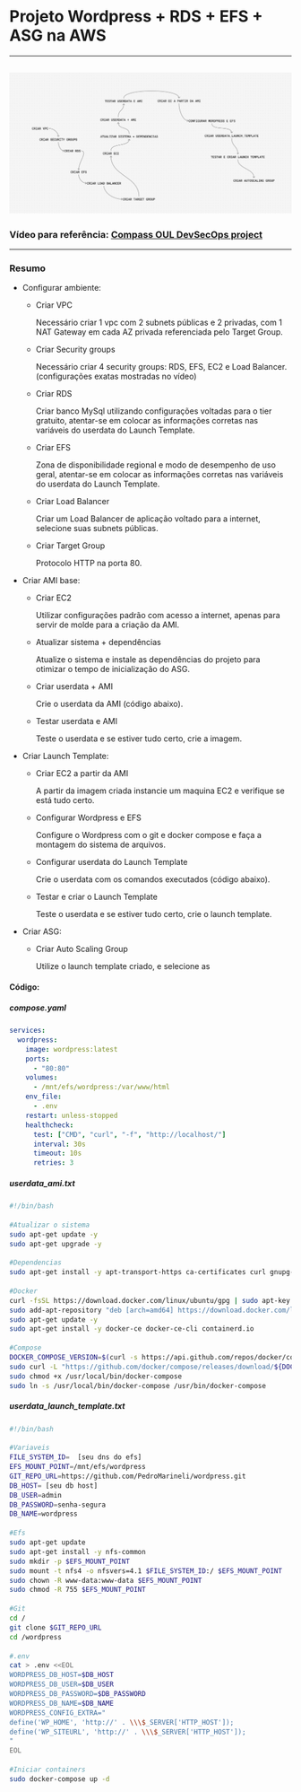 # Projeto Wordpress + RDS + EFS + ASG na AWS
---
![Passo a passo do projeto.](passoapasso)
---
### Vídeo para referência: [Compass OUL DevSecOps project](https://youtu.be/Z2CLUppdeBg)
---
### Resumo
- Configurar ambiente:
  - Criar VPC
 
    Necessário criar 1 vpc com 2 subnets públicas e 2 privadas, com 1 NAT Gateway em cada AZ privada referenciada pelo Target Group.
  - Criar Security groups
 
    Necessário criar 4 security groups: RDS, EFS, EC2 e Load Balancer. (configurações exatas mostradas no vídeo)
  - Criar RDS

    Criar banco MySql utilizando configurações voltadas para o tier gratuito, atentar-se em colocar as informações corretas nas variáveis do userdata do Launch       Template.
  - Criar EFS
 
    Zona de disponibilidade regional e modo de desempenho de uso geral, atentar-se em colocar as informações corretas nas variáveis do userdata do Launch              Template.
  - Criar Load Balancer

    Criar um Load Balancer de aplicação voltado para a internet, selecione suas subnets públicas.
  - Criar Target Group

    Protocolo HTTP na porta 80.
- Criar AMI base:
  - Criar EC2

    Utilizar configurações padrão com acesso a internet, apenas para servir de molde para a criação da AMI.
  - Atualizar sistema + dependências

    Atualize o sistema e instale as dependências do projeto para otimizar o tempo de inicialização do ASG. 
  - Criar userdata + AMI

    Crie o userdata da AMI (código abaixo).
  - Testar userdata e AMI
 
    Teste o userdata e se estiver tudo certo, crie a imagem.
- Criar Launch Template:
  - Criar EC2 a partir da AMI
 
    A partir da imagem criada instancie um maquina EC2 e verifique se está tudo certo.
  - Configurar Wordpress e EFS
 
    Configure o Wordpress com o git e docker compose e faça a montagem do sistema de arquivos.
  - Configurar userdata do Launch Template
 
    Crie o userdata com os comandos executados (código abaixo).
  - Testar e criar o Launch Template
 
    Teste o userdata e se estiver tudo certo, crie o launch template.
- Criar ASG:
  - Criar Auto Scaling Group

    Utilize o launch template criado, e selecione as
#### Código:

##### compose.yaml
```yaml
services:
  wordpress:
    image: wordpress:latest
    ports:
      - "80:80"
    volumes:
      - /mnt/efs/wordpress:/var/www/html
    env_file:
      - .env
    restart: unless-stopped
    healthcheck:
      test: ["CMD", "curl", "-f", "http://localhost/"]
      interval: 30s
      timeout: 10s
      retries: 3
```

##### userdata_ami.txt
```sh
#!/bin/bash

#Atualizar o sistema
sudo apt-get update -y
sudo apt-get upgrade -y

#Dependencias
sudo apt-get install -y apt-transport-https ca-certificates curl gnupg-agent software-properties-common git

#Docker
curl -fsSL https://download.docker.com/linux/ubuntu/gpg | sudo apt-key add -
sudo add-apt-repository "deb [arch=amd64] https://download.docker.com/linux/ubuntu $(lsb_release -cs) stable"
sudo apt-get update -y
sudo apt-get install -y docker-ce docker-ce-cli containerd.io

#Compose
DOCKER_COMPOSE_VERSION=$(curl -s https://api.github.com/repos/docker/compose/releases/latest | grep 'tag_name' | cut -d\" -f4)
sudo curl -L "https://github.com/docker/compose/releases/download/${DOCKER_COMPOSE_VERSION}/docker-compose-$(uname -s)-$(uname -m)" -o /usr/local/bin/docker-compose
sudo chmod +x /usr/local/bin/docker-compose
sudo ln -s /usr/local/bin/docker-compose /usr/bin/docker-compose
```

##### userdata_launch_template.txt
```sh
#!/bin/bash

#Variaveis
FILE_SYSTEM_ID=  [seu dns do efs]
EFS_MOUNT_POINT=/mnt/efs/wordpress
GIT_REPO_URL=https://github.com/PedroMarineli/wordpress.git
DB_HOST= [seu db host]
DB_USER=admin
DB_PASSWORD=senha-segura
DB_NAME=wordpress

#Efs
sudo apt-get update
sudo apt-get install -y nfs-common
sudo mkdir -p $EFS_MOUNT_POINT
sudo mount -t nfs4 -o nfsvers=4.1 $FILE_SYSTEM_ID:/ $EFS_MOUNT_POINT
sudo chown -R www-data:www-data $EFS_MOUNT_POINT
sudo chmod -R 755 $EFS_MOUNT_POINT

#Git
cd /
git clone $GIT_REPO_URL
cd /wordpress

#.env
cat > .env <<EOL
WORDPRESS_DB_HOST=$DB_HOST
WORDPRESS_DB_USER=$DB_USER
WORDPRESS_DB_PASSWORD=$DB_PASSWORD
WORDPRESS_DB_NAME=$DB_NAME
WORDPRESS_CONFIG_EXTRA="
define('WP_HOME', 'http://' . \\\$_SERVER['HTTP_HOST']);
define('WP_SITEURL', 'http://' . \\\$_SERVER['HTTP_HOST']);
"
EOL

#Iniciar containers
sudo docker-compose up -d
```
